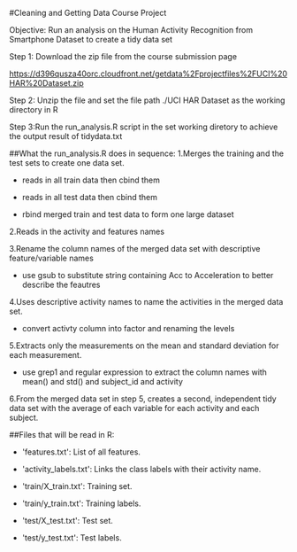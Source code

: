 #Cleaning and Getting Data Course Project

Objective: Run an analysis on the Human Activity Recognition from Smartphone Dataset to create a tidy data set

Step 1: Download the zip file from the course submission page 

https://d396qusza40orc.cloudfront.net/getdata%2Fprojectfiles%2FUCI%20HAR%20Dataset.zip 

Step 2: Unzip the file and set the file path ./UCI HAR Dataset as the working directory in R

Step 3:Run the run_analysis.R script in the set working diretory to achieve the output result of tidydata.txt

##What the run_analysis.R does in sequence:
1.Merges the training and the test sets to create one data set.

- reads in all train data then cbind them

- reads in all test data then cbind them

- rbind merged train and test data to form one large dataset


2.Reads in the activity and features names

3.Rename the column names of the merged data set with descriptive feature/variable names

- use gsub to substitute string containing Acc to Acceleration to better describe the feautres

4.Uses descriptive activity names to name the activities in the merged data set.

- convert activty column into factor and renaming the levels

5.Extracts only the measurements on the mean and standard deviation for each measurement. 

- use grep1 and regular expression to extract the column names with mean() and std() and subject_id and activity

6.From the merged data set in step 5, creates a second, independent tidy data set with the average of each variable for each activity and each subject.

##Files that will be read in R:
- 'features.txt': List of all features.

- 'activity_labels.txt': Links the class labels with their activity name.

- 'train/X_train.txt': Training set.

- 'train/y_train.txt': Training labels.

- 'test/X_test.txt': Test set.

- 'test/y_test.txt': Test labels.


